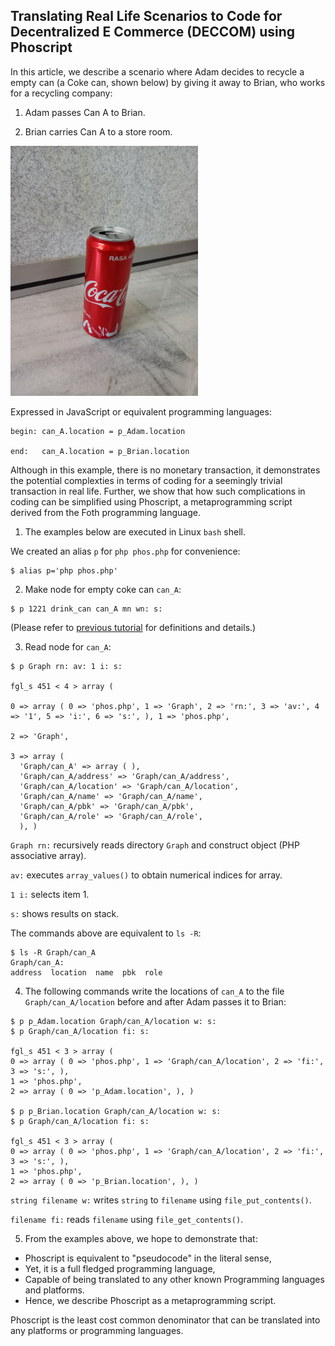 ## Translating Real Life Scenarios to Code for Decentralized E Commerce (DECCOM) using Phoscript

In this article, we describe a scenario where 
Adam decides to recycle a empty can (a Coke can, shown below)
by giving it away to Brian, who works for 
a recycling company:

1. Adam passes Can A to Brian.

2. Brian carries Can A to a store room.

<img src="https://github.com/udexon/Phosway/blob/master/img/Can_A_Coke_Can.jpg" width=300>

Expressed in JavaScript or equivalent programming languages:

```
begin: can_A.location = p_Adam.location

end:   can_A.location = p_Brian.location
```

Although in this example, there is no monetary transaction, it demonstrates the potential complexties in terms of coding for a seemingly trivial transaction in real life. Further, we show that how such complications in coding can be simplified using Phoscript, a metaprogramming script derived from the Foth programming language.

1. The examples below are executed in Linux `bash` shell. 

We created an alias `p` for `php phos.php` for convenience:

```
$ alias p='php phos.php'
```

2. Make node for empty coke can `can_A`:

```
$ p 1221 drink_can can_A mn wn: s:
```

(Please refer to [previous tutorial](https://github.com/udexon/Phosway/blob/master/12_A_Graph_JSON.md) for definitions and details.)


3.  Read node for `can_A`:

```
$ p Graph rn: av: 1 i: s:

fgl_s 451 < 4 > array ( 

0 => array ( 0 => 'phos.php', 1 => 'Graph', 2 => 'rn:', 3 => 'av:', 4 => '1', 5 => 'i:', 6 => 's:', ), 1 => 'phos.php', 

2 => 'Graph', 

3 => array ( 
  'Graph/can_A' => array ( ), 
  'Graph/can_A/address' => 'Graph/can_A/address', 
  'Graph/can_A/location' => 'Graph/can_A/location', 
  'Graph/can_A/name' => 'Graph/can_A/name', 
  'Graph/can_A/pbk' => 'Graph/can_A/pbk', 
  'Graph/can_A/role' => 'Graph/can_A/role', 
  ), )

```

`Graph rn:` recursively reads directory `Graph`
and construct object (PHP associative array).

`av:` executes `array_values()` to obtain numerical
indices for array.

`1 i:` selects item 1.

`s:` shows results on stack.

The commands above are equivalent to `ls -R`:

```
$ ls -R Graph/can_A
Graph/can_A:
address  location  name  pbk  role
```

4. The following commands write the locations of `can_A` 
to the file `Graph/can_A/location` before and after Adam
passes it to Brian:

```
$ p p_Adam.location Graph/can_A/location w: s:
$ p Graph/can_A/location fi: s:

fgl_s 451 < 3 > array ( 
0 => array ( 0 => 'phos.php', 1 => 'Graph/can_A/location', 2 => 'fi:', 3 => 's:', ), 
1 => 'phos.php', 
2 => array ( 0 => 'p_Adam.location', ), )

$ p p_Brian.location Graph/can_A/location w: s:
$ p Graph/can_A/location fi: s:

fgl_s 451 < 3 > array ( 
0 => array ( 0 => 'phos.php', 1 => 'Graph/can_A/location', 2 => 'fi:', 3 => 's:', ), 
1 => 'phos.php', 
2 => array ( 0 => 'p_Brian.location', ), )
```

`string filename w:` writes `string` to `filename`
using `file_put_contents()`.

`filename fi:` reads `filename` using `file_get_contents()`.



5. From the examples above, we hope to demonstrate that:
- Phoscript is equivalent to "pseudocode" in the literal sense,
- Yet, it is a full fledged programming language, 
- Capable of being translated to any other known
Programming languages and platforms.
- Hence, we describe Phoscript as a metaprogramming script.

Phoscript is the least cost common denominator that can be translated into any platforms or programming languages.

<!--
- Story / 

Create nodes for the above.

- Add intermediate steps: p_Adam 
-->
